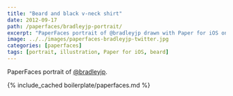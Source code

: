 ```yaml
---
title: "Beard and black v-neck shirt"
date: 2012-09-17
path: /paperfaces/bradleyjp-portrait/
excerpt: "PaperFaces portrait of @bradleyjp drawn with Paper for iOS on an iPad."
image: ../../images/paperfaces-bradleyjp-twitter.jpg
categories: [paperfaces]
tags: [portrait, illustration, Paper for iOS, beard]
---
```


PaperFaces portrait of [@bradleyjp](https://twitter.com/bradleyjp).

{% include_cached boilerplate/paperfaces.md %}

